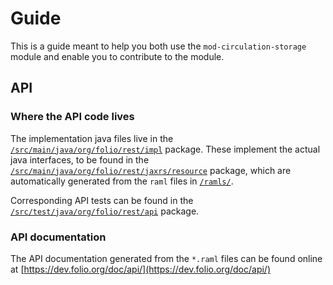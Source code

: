# Guide

This is a guide meant to help you both use the `mod-circulation-storage` module 
and enable you to contribute to the module.

## API

### Where the API code lives

The implementation java files live in the 
[`/src/main/java/org/folio/rest/impl`](../src/main/java/org/folio/rest/impl) 
package. These implement the actual 
java interfaces, to be found in the 
[`/src/main/java/org/folio/rest/jaxrs/resource`](../src/main/java/org/folio/rest/jaxrs/resource)
package, which are automatically generated from the `raml` files in
[`/ramls/`](../ramls).

Corresponding API tests can be found in the
[`/src/test/java/org/folio/rest/api`](../src/test/java/org/folio/rest/api) 
package.

### API documentation

The API documentation generated from the `*.raml` files can be found online at
[https://dev.folio.org/doc/api/](https://dev.folio.org/doc/api/)
